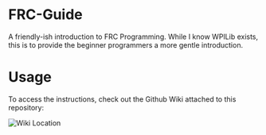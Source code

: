 # FRC-Guide

A friendly-ish introduction to FRC Programming. While I know WPILib exists, this is to provide the beginner programmers a more gentle introduction.

# Usage

To access the instructions, check out the Github Wiki attached to this repository:

![Wiki Location](https://i.imgur.com/QwWFy2p.png)